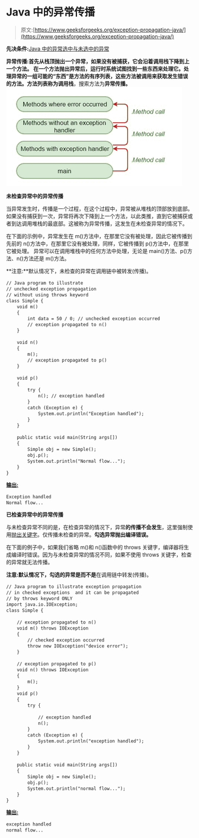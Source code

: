 # Java 中的异常传播

> 原文:[https://www.geeksforgeeks.org/exception-propagation-java/](https://www.geeksforgeeks.org/exception-propagation-java/)

**先决条件:**[Java 中的异常](https://www.geeksforgeeks.org/exceptions-in-java/)[选中与未选中的异常](https://www.geeksforgeeks.org/checked-vs-unchecked-exceptions-in-java/)

**异常传播:**首先从栈顶抛出一个异常，如果没有被捕获，它会沿着调用栈下降到上一个方法。
在一个方法抛出异常后，运行时系统试图找到一些东西来处理它。处理异常的一组可能的“东西”是方法的有序列表，这些方法被调用来获取发生错误的方法。方法列表称为**调用栈**，搜索方法为**异常传播。**
![](img/20ed8c3d3329319fd85e8a5a789baffe.png)

**未检查异常中的异常传播**

当异常发生时，传播是一个过程，在这个过程中，异常被从堆栈的顶部放到底部。如果没有捕获到一次，异常将再次下降到上一个方法，以此类推，直到它被捕获或者到达调用堆栈的最底部。这被称为异常传播，这发生在未检查异常的情况下。

在下面的示例中，异常发生在 m()方法中，在那里它没有被处理，因此它被传播到先前的 n()方法中，在那里它没有被处理，同样，它被传播到 p()方法中，在那里它被处理。
异常可以在调用堆栈中的任何方法中处理，无论是 main()方法、p()方法、n()方法还是 m()方法。

**注意:**默认情况下，未检查的异常在调用链中被转发(传播)。

```
// Java program to illustrate
// unchecked exception propagation
// without using throws keyword
class Simple {
    void m()
    {
        int data = 50 / 0; // unchecked exception occurred
        // exception propagated to n()
    }

    void n()
    {
        m();
        // exception propagated to p()
    }

    void p()
    {
        try {
            n(); // exception handled
        }
        catch (Exception e) {
            System.out.println("Exception handled");
        }
    }

    public static void main(String args[])
    {
        Simple obj = new Simple();
        obj.p();
        System.out.println("Normal flow...");
    }
}
```

**<u>输出:</u>**

```
Exception handled 
Normal flow...

```

**已检查异常中的异常传播**

与未检查异常不同的是，在检查异常的情况下，异常**的传播不会发生**，这里强制使用[抛出关键字](https://www.geeksforgeeks.org/throw-throws-java/)。仅传播未检查的异常。**勾选异常抛出编译错误。**

在下面的例子中，如果我们省略 m()和 n()函数中的 throws 关键字，编译器将生成编译时错误。因为与未检查异常的情况不同，如果不使用 throws 关键字，检查的异常就无法传播。

**注意:**默认情况下，勾选的异常是**而不是**在调用链中转发(传播)。

```
// Java program to illustrate exception propagation
// in checked exceptions  and it can be propagated
// by throws keyword ONLY
import java.io.IOException;
class Simple {

    // exception propagated to n()
    void m() throws IOException
    {
        // checked exception occurred
        throw new IOException("device error");
    }

    // exception propagated to p()
    void n() throws IOException
    {
        m();
    }
    void p()
    {
        try {

            // exception handled
            n();
        }
        catch (Exception e) {
            System.out.println("exception handled");
        }
    }

    public static void main(String args[])
    {
        Simple obj = new Simple();
        obj.p();
        System.out.println("normal flow...");
    }
}
```

**<u>输出:</u>**

```
exception handled 
normal flow...

```